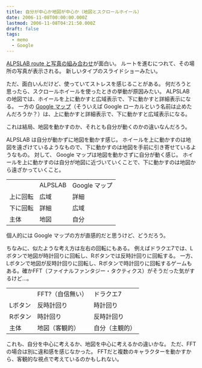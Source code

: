 ```yaml
---
title: 自分が中心か地図が中心か（地図とスクロールホイール）
date: 2006-11-08T00:00:00.000Z
lastmod: 2006-11-08T04:21:50.000Z
draft: false
tags:
  - memo
  - Google
---
```


[ALPSLAB route と写真の組み合わせ](http://route.alpslab.jp/watch.rb?id=1ebe037835eaf8941b8707e3a52ba7aa#large)が面白い。 ルートを進むにつれて、その場所の写真が表示される。 新しいタイプのスライドショーみたい。

ただ、面白いんだけど、使っていてストレスを感じることがある。 何だろうと思ったら、スクロールホイールを使ったときの挙動が原因みたい。 ALPSLAB の地図では、ホイールを上に動かすと広域表示で、下に動かすと詳細表示になる。 一方の [Google マップ](http://maps.google.com/maps)（そういえば Google ローカルという名前は止めたんだろうか？）は、上に動かすと詳細表示で、下に動かすと広域表示になる。

これは結局、地図を動かすのか、それとも自分が動くのかの違いなんだろう。

ALPSLAB は自分が動かずに地図を動かす感じ。 ホイールを上に動かすのは地図を遠ざけているようなもので、下に動かすのは地図を手前に引き寄せているようなもの。 対して、 Google マップは地図を動かさずに自分が動く感じ。 ホイールを上に動かすのは自分が地図に近づいていくことで、下に動かすのは地図から遠ざかっていくこと。

|      |         |            |
| ---- | ------- | ---------- |
|      | ALPSLAB | Google マップ |
| 上に回転 | 広域      | 詳細         |
| 下に回転 | 詳細      | 広域         |
| 主体   | 地図      | 自分         |

個人的には Google マップの方が直感的だと思うけど、どうだろう。

ちなみに、似たような考え方は左右の回転にもある。 例えばドラクエ7では、Lボタンで地図が時計回りに回転し、Rボタンでは反時計回りに回転する。 一方、Lボタンで地図が反時計回りに回転し、Rボタンで時計回りに回転するゲームもある。確かFFT（ファイナルファンタジー・タクティクス）がそうだった気がするけど…。

|      |            |         |
| ---- | ---------- | ------- |
|      | FFT?（自信無い） | ドラクエ7   |
| Lボタン | 反時計回り      | 時計回り    |
| Rボタン | 時計回り       | 反時計回り   |
| 主体   | 地図（客観的）    | 自分（主観的） |

これも、自分を中心に考えるか、地図を中心に考えるかの違いかな。 ただ、FFTの場合は別に違和感を感じなかった。 FFTだと複数のキャラクターを動かすから、客観的な視点で考えているのかもしれない。
